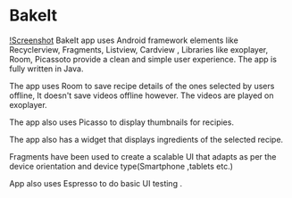 # BakeIt
[!Screenshot](img/AFFIX_20181107_194907.png)
BakeIt app uses Android framework elements like Recyclerview, Fragments, Listview, Cardview , Libraries like exoplayer, Room, Picassoto provide a clean and simple user experience.
The app is fully written in Java.


The app uses Room to save recipe details of the ones selected by users offline, It doesn't save videos offline however.
The videos are played on exoplayer. 

The app also uses Picasso to display thumbnails for recipies.


The app also has a widget that displays ingredients of the selected recipe.

Fragments have been used to create a scalable UI that adapts as per the device orientation and device type(Smartphone ,tablets etc.)

App also uses Espresso to do basic UI testing .


